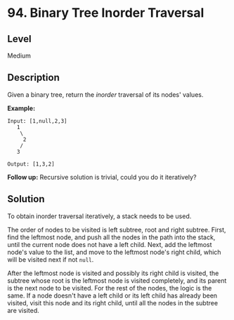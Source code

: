 # 94. Binary Tree Inorder Traversal
## Level
Medium

## Description
Given a binary tree, return the *inorder* traversal of its nodes' values.

**Example:**
```
Input: [1,null,2,3]
   1
    \
     2
    /
   3

Output: [1,3,2]
```
**Follow up:** Recursive solution is trivial, could you do it iteratively?

## Solution
To obtain inorder traversal iteratively, a stack needs to be used.

The order of nodes to be visited is left subtree, root and right subtree. First, find the leftmost node, and push all the nodes in the path into the stack, until the current node does not have a left child. Next, add the leftmost node's value to the list, and move to the leftmost node's right child, which will be visited next if not `null`.

After the leftmost node is visited and possibly its right child is visited, the subtree whose root is the leftmost node is visited completely, and its parent is the next node to be visited. For the rest of the nodes, the logic is the same. If a node doesn't have a left child or its left child has already been visited, visit this node and its right child, until all the nodes in the subtree are visited.
